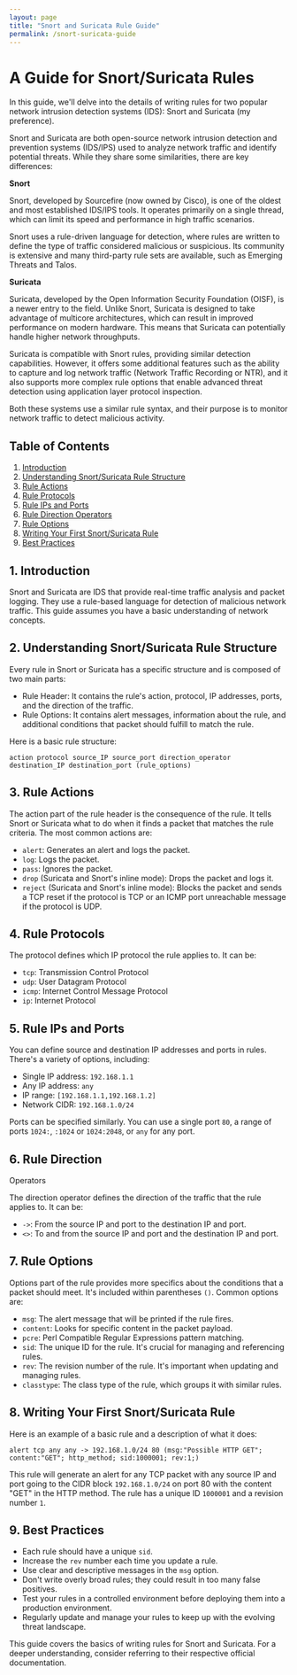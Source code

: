 ```yaml
---
layout: page
title: "Snort and Suricata Rule Guide"
permalink: /snort-suricata-guide
---
```

# A Guide for Snort/Suricata Rules

In this guide, we'll delve into the details of writing rules for two popular network intrusion detection systems (IDS): Snort and Suricata (my preference).

Snort and Suricata are both open-source network intrusion detection and prevention systems (IDS/IPS) used to analyze network traffic and identify potential threats. While they share some similarities, there are key differences:

**Snort**

Snort, developed by Sourcefire (now owned by Cisco), is one of the oldest and most established IDS/IPS tools. It operates primarily on a single thread, which can limit its speed and performance in high traffic scenarios.

Snort uses a rule-driven language for detection, where rules are written to define the type of traffic considered malicious or suspicious. Its community is extensive and many third-party rule sets are available, such as Emerging Threats and Talos.

**Suricata**

Suricata, developed by the Open Information Security Foundation (OISF), is a newer entry to the field. Unlike Snort, Suricata is designed to take advantage of multicore architectures, which can result in improved performance on modern hardware. This means that Suricata can potentially handle higher network throughputs.

Suricata is compatible with Snort rules, providing similar detection capabilities. However, it offers some additional features such as the ability to capture and log network traffic (Network Traffic Recording or NTR), and it also supports more complex rule options that enable advanced threat detection using application layer protocol inspection.

Both these systems use a similar rule syntax, and their purpose is to monitor network traffic to detect malicious activity.

## Table of Contents

1. [Introduction](#introduction)
2. [Understanding Snort/Suricata Rule Structure](#understanding-snort/suricata-rule-structure)
3. [Rule Actions](#rule-actions)
4. [Rule Protocols](#rule-protocols)
5. [Rule IPs and Ports](#rule-ips-and-ports)
6. [Rule Direction Operators](#rule-direction-operators)
7. [Rule Options](#rule-options)
8. [Writing Your First Snort/Suricata Rule](#writing-your-first-snort/suricata-rule)
9. [Best Practices](#best-practices)

<a name="introduction"></a>
## 1. Introduction

Snort and Suricata are IDS that provide real-time traffic analysis and packet logging. They use a rule-based language for detection of malicious network traffic. This guide assumes you have a basic understanding of network concepts.

<a name="understanding-snort/suricata-rule-structure"></a>
## 2. Understanding Snort/Suricata Rule Structure

Every rule in Snort or Suricata has a specific structure and is composed of two main parts:

- Rule Header: It contains the rule's action, protocol, IP addresses, ports, and the direction of the traffic.
- Rule Options: It contains alert messages, information about the rule, and additional conditions that packet should fulfill to match the rule.

Here is a basic rule structure:

```
action protocol source_IP source_port direction_operator destination_IP destination_port (rule_options)
```

<a name="rule-actions"></a>
## 3. Rule Actions

The action part of the rule header is the consequence of the rule. It tells Snort or Suricata what to do when it finds a packet that matches the rule criteria. The most common actions are:

- `alert`: Generates an alert and logs the packet.
- `log`: Logs the packet.
- `pass`: Ignores the packet.
- `drop` (Suricata and Snort's inline mode): Drops the packet and logs it.
- `reject` (Suricata and Snort's inline mode): Blocks the packet and sends a TCP reset if the protocol is TCP or an ICMP port unreachable message if the protocol is UDP.

<a name="rule-protocols"></a>
## 4. Rule Protocols

The protocol defines which IP protocol the rule applies to. It can be:

- `tcp`: Transmission Control Protocol
- `udp`: User Datagram Protocol
- `icmp`: Internet Control Message Protocol
- `ip`: Internet Protocol

<a name="rule-ips-and-ports"></a>
## 5. Rule IPs and Ports

You can define source and destination IP addresses and ports in rules. There's a variety of options, including:

- Single IP address: `192.168.1.1`
- Any IP address: `any`
- IP range: `[192.168.1.1,192.168.1.2]`
- Network CIDR: `192.168.1.0/24`

Ports can be specified similarly. You can use a single port `80`, a range of ports `1024:`, `:1024` or `1024:2048`, or `any` for any port.

<a name="rule-direction-operators"></a>
## 6. Rule Direction

 Operators

The direction operator defines the direction of the traffic that the rule applies to. It can be:

- `->`: From the source IP and port to the destination IP and port.
- `<>`: To and from the source IP and port and the destination IP and port.

<a name="rule-options"></a>
## 7. Rule Options

Options part of the rule provides more specifics about the conditions that a packet should meet. It's included within parentheses `()`. Common options are:

- `msg`: The alert message that will be printed if the rule fires.
- `content`: Looks for specific content in the packet payload.
- `pcre`: Perl Compatible Regular Expressions pattern matching.
- `sid`: The unique ID for the rule. It's crucial for managing and referencing rules.
- `rev`: The revision number of the rule. It's important when updating and managing rules.
- `classtype`: The class type of the rule, which groups it with similar rules.

<a name="writing-your-first-snort/suricata-rule"></a>
## 8. Writing Your First Snort/Suricata Rule

Here is an example of a basic rule and a description of what it does:

```
alert tcp any any -> 192.168.1.0/24 80 (msg:"Possible HTTP GET"; content:"GET"; http_method; sid:1000001; rev:1;)
```

This rule will generate an alert for any TCP packet with any source IP and port going to the CIDR block `192.168.1.0/24` on port 80 with the content "GET" in the HTTP method. The rule has a unique ID `1000001` and a revision number `1`.

<a name="best-practices"></a>
## 9. Best Practices

- Each rule should have a unique `sid`.
- Increase the `rev` number each time you update a rule.
- Use clear and descriptive messages in the `msg` option.
- Don't write overly broad rules; they could result in too many false positives.
- Test your rules in a controlled environment before deploying them into a production environment.
- Regularly update and manage your rules to keep up with the evolving threat landscape.

This guide covers the basics of writing rules for Snort and Suricata. For a deeper understanding, consider referring to their respective official documentation.
